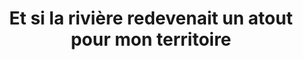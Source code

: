 ---
title : "Et si la rivière redevenait un atout pour mon territoire"
sourceNational : https://www.eaurmc.fr/jcms/int_69070/fr/livret-argumentaire-et-si-la-riviere-redevenait-un-atout-pour-mon-territoire
---
